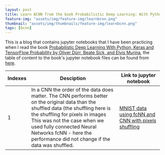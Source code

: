 ```yaml
---
layout: post
title: Learn BCNN from the book Probabilistic Deep Learning: With Python, Keras and TensorFlow Probability
feature-img: "assets/img/feature-img/learnbcnn.png"
thumbnail: "assets/img/thumbnails/feature-img/learnbcnn.png"
tags: [bcnn]
---
```


This is a blog that contains jupyter notebooks that I have been practicing when I read the book [Probabilistic Deep Learning With Python, Keras and TensorFlow Probability by Oliver Dürr, Beate Sick, and Elvis Murina](https://www.manning.com/books/probabilistic-deep-learning), the table of content to the book's jupyter notebook files can be found from [here](https://tensorchiefs.github.io/dl_book/). 


Indexes | Desciption | Link to jupyter notebook
------------- | ------------- |---------------
1 | In a CNN the order of the data does matter. The CNN performs better on the original data than the shuffled data (the shuffling here is the shuffling for pixels in images<br>This was not the case when we used fully connected Neural Networks fcNN - here the performance did not change if the data was shuffled. | [MNIST data using fcNN and CNN with pixels shuffling](https://github.com/tranktle/learn_bcnn_book/blob/main/chapter_02/MNIST%20data%20using%20fcNN%20and%20CNN.ipynb)

